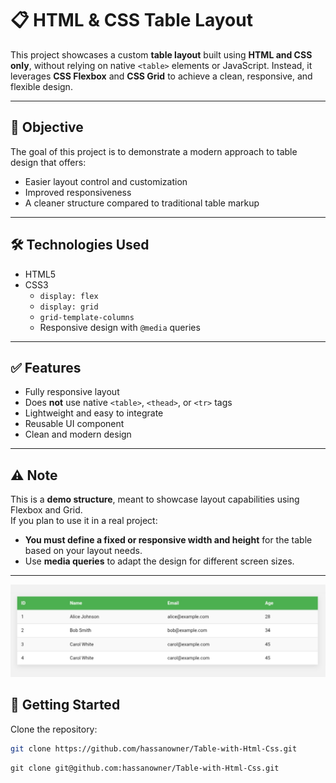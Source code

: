 # 📋 HTML & CSS Table Layout

This project showcases a custom **table layout** built using **HTML and CSS only**, without relying on native `<table>` elements or JavaScript. Instead, it leverages **CSS Flexbox** and **CSS Grid** to achieve a clean, responsive, and flexible design.

---

## 🎯 Objective

The goal of this project is to demonstrate a modern approach to table design that offers:

- Easier layout control and customization
- Improved responsiveness
- A cleaner structure compared to traditional table markup

---

## 🛠️ Technologies Used

- HTML5
- CSS3
  - `display: flex`
  - `display: grid`
  - `grid-template-columns`
  - Responsive design with `@media` queries

---

## ✅ Features

- Fully responsive layout
- Does **not** use native `<table>`, `<thead>`, or `<tr>` tags
- Lightweight and easy to integrate
- Reusable UI component
- Clean and modern design

---

## ⚠️ Note

This is a **demo structure**, meant to showcase layout capabilities using Flexbox and Grid.  
If you plan to use it in a real project:

- **You must define a fixed or responsive width and height** for the table based on your layout needs.
- Use **media queries** to adapt the design for different screen sizes.

---
![Error](Viwe-project.png)


## 🚀 Getting Started

Clone the repository:

```bash
git clone https://github.com/hassanowner/Table-with-Html-Css.git
```
```
git clone git@github.com:hassanowner/Table-with-Html-Css.git
